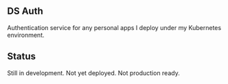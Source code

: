 ## DS Auth

Authentication service for any personal apps I deploy under my Kubernetes environment.

## Status

Still in development. Not yet deployed. Not production ready.